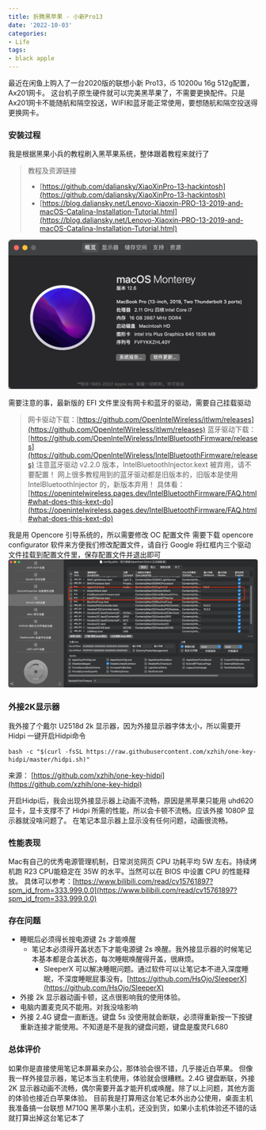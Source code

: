 ```yaml
---
title: 折腾黑苹果 - 小新Pro13
date: '2022-10-03'
categories:
- Life
tags:
- black apple
---
```

最近在闲鱼上购入了一台2020版的联想小新 Pro13，i5 10200u 16g 512g配置，Ax201网卡。
这台机子原生硬件就可以完美黑苹果了，不需要更换配件。只是Ax201网卡不能随航和隔空投送，WIFI和蓝牙能正常使用，要想随航和隔空投送得更换网卡。
### 安装过程
我是根据黑果小兵的教程刷入黑苹果系统，整体跟着教程来就行了
> 教程及资源链接
> - [https://github.com/daliansky/XiaoXinPro-13-hackintosh](https://github.com/daliansky/XiaoXinPro-13-hackintosh)
> - [https://blog.daliansky.net/Lenovo-Xiaoxin-PRO-13-2019-and-macOS-Catalina-Installation-Tutorial.html](https://blog.daliansky.net/Lenovo-Xiaoxin-PRO-13-2019-and-macOS-Catalina-Installation-Tutorial.html)

![image.png](img/img.png)

需要注意的事，最新版的 EFI 文件里没有网卡和蓝牙的驱动，需要自己挂载驱动
> 网卡驱动下载：[https://github.com/OpenIntelWireless/itlwm/releases](https://github.com/OpenIntelWireless/itlwm/releases)
> 蓝牙驱动下载：[https://github.com/OpenIntelWireless/IntelBluetoothFirmware/releases](https://github.com/OpenIntelWireless/IntelBluetoothFirmware/releases)
> 注意蓝牙驱动 v2.2.0 版本，IntelBluetoothInjector.kext 被弃用，请不要配置！
网上很多教程用到的蓝牙驱动都是旧版本的，旧版本是使用 IntelBluetoothInjector 的，新版本弃用！
具体看：[https://openintelwireless.pages.dev/IntelBluetoothFirmware/FAQ.html#what-does-this-kext-do](https://openintelwireless.pages.dev/IntelBluetoothFirmware/FAQ.html#what-does-this-kext-do)

我是用 Opencore 引导系统的，所以需要修改 OC 配置文件
需要下载 opencore configurator 软件来方便我们修改配置文件，请自行 Google
将红框内三个驱动文件挂载到配置文件里，保存配置文件并退出即可
![image.png](img/img_1.png)

### 外接2K显示器
我外接了个戴尔 U2518d 2k 显示器，因为外接显示器字体太小，所以需要开 Hidpi
一键开启Hidpi命令
```shell
bash -c "$(curl -fsSL https://raw.githubusercontent.com/xzhih/one-key-hidpi/master/hidpi.sh)"
```
来源：
[https://github.com/xzhih/one-key-hidpi](https://github.com/xzhih/one-key-hidpi)

开启Hidpi后，我会出现外接显示器上动画不流畅，原因是黑苹果只能用 uhd620 显卡，显卡支撑不了 Hidpi 所需的性能，所以会卡顿不流畅。应该外接 1080P 显示器就没啥问题了。
在笔记本显示器上显示没有任何问题，动画很流畅。
### 性能表现
Mac有自己的优秀电源管理机制，日常浏览网页 CPU 功耗平均 5W 左右。持续烤机跑 R23 CPU能稳定在 35W 的水平。当然可以在 BIOS 中设置 CPU 的性能释放。
具体可以参考：[https://www.bilibili.com/read/cv15761897?spm_id_from=333.999.0.0](https://www.bilibili.com/read/cv15761897?spm_id_from=333.999.0.0)
### 存在问题

- 睡眠后必须得长按电源键 2s 才能唤醒
   - 笔记本必须得开盖状态下才能电源键 2s 唤醒。我外接显示器的时候笔记本基本都是合盖状态，每次睡眠唤醒得开盖，很麻烦。
      - SleeperX 可以解决睡眠问题。通过软件可以让笔记本不进入深度睡眠，不深度睡眠屁事没有。[https://github.com/HsOjo/SleeperX](https://github.com/HsOjo/SleeperX)
- 外接 2k 显示器动画卡顿，这点很影响我的使用体验。
- 电脑内置麦克风不能用。对我没啥影响
- 外接 2.4G 键盘一直断连。键盘 5s 没使用就会断联，必须得重新按一下按键重新连接才能使用。不知道是不是我的键盘问题，键盘是腹灵FL680
### 总体评价
如果你是直接使用笔记本屏幕来办公，那体验会很不错，几乎接近白苹果。
但像我一样外接显示器，笔记本当主机使用，体验就会很糟糕。2.4G 键盘断联，外接 2K 显示器动画不流畅，偶尔需要开盖才能开机或唤醒。除了以上问题，其他方面的体验也接近白苹果体验。
目前我是打算用这台笔记本外出办公使用，桌面主机我准备搞一台联想 M710Q 黑苹果小主机，还没到货，如果小主机体验还不错的话就打算出掉这台笔记本了 
